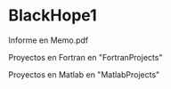 # BlackHope1

Informe en Memo.pdf

Proyectos en Fortran en "FortranProjects"

Proyectos en Matlab en "MatlabProjects"
